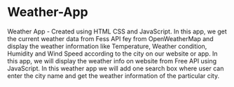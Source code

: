 # Weather-App
Weather App - Created using HTML CSS and JavaScript.
In this app, we get the current weather data from Fess API fey from OpenWeatherMap and display the weather information like Temperature,  Weather condition, Humidity and Wind Speed according to the city on our website or app.
In this app, we will display the weather info on website from Free API using JavaScript.
In this weather app we will add one search box where user can enter the city name and get the weather information of the particular city.
